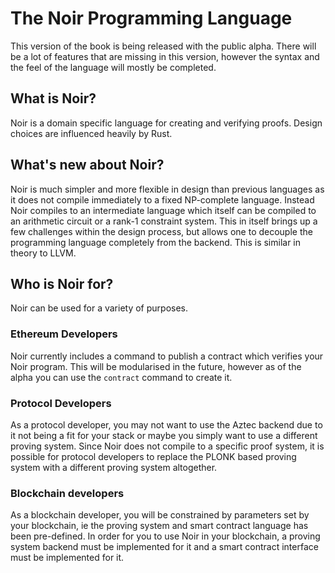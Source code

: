 # The Noir Programming Language

This version of the book is being released with the public alpha. There will be a lot of features that are missing in this version, however the syntax and the feel of the language will mostly be completed. 

## What is Noir?

Noir is a domain specific language for creating and verifying proofs. Design choices are influenced heavily by Rust. 

## What's new about Noir?

Noir is much simpler and more flexible in design than previous languages as it does not compile immediately to a fixed NP-complete language. Instead Noir compiles to an intermediate language which itself can be compiled to an arithmetic circuit or a rank-1 constraint system. This in itself brings up a few challenges within the design process, but allows one to decouple the programming language completely from the backend. This is similar in theory to LLVM.

## Who is Noir for?

Noir can be used for a variety of purposes.

### Ethereum Developers

Noir currently includes a command to publish a contract which verifies your Noir program. This will be modularised in the future, however as of the alpha you can use the `contract` command to create it.

### Protocol Developers

As a protocol developer, you may not want to use the Aztec backend due to it not being a fit for your stack or maybe you simply want to use a different proving system. Since Noir does not compile to a specific proof system, it is possible for protocol developers to replace the PLONK based proving system with a different proving system altogether.

### Blockchain developers

As a blockchain developer, you will be constrained by parameters set by your blockchain, ie the proving system and smart contract language has been pre-defined. In order for you to use Noir in your blockchain, a proving system backend must be implemented for it and a smart contract interface must be implemented for it. 